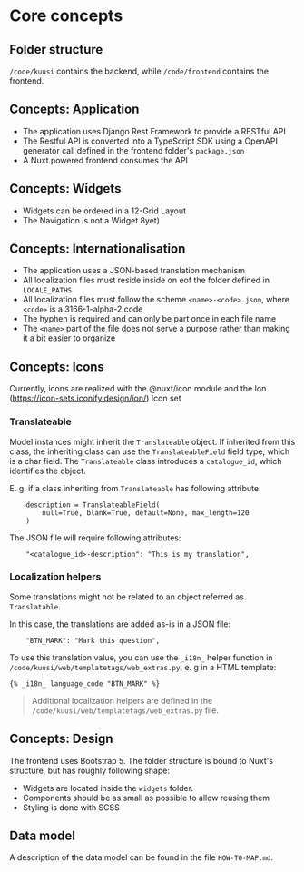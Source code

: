 # Core concepts

## Folder structure

`/code/kuusi`  contains the backend, while `/code/frontend` contains the frontend.

## Concepts: Application

- The application uses Django Rest Framework to provide a RESTful API
- The Restful API is converted into a TypeScript SDK using a OpenAPI generator call defined in the frontend folder's `package.json`
- A Nuxt powered frontend consumes the API


## Concepts: Widgets

- Widgets can be ordered in a 12-Grid Layout
- The Navigation is not a Widget 8yet)

## Concepts: Internationalisation

- The application uses a JSON-based translation mechanism
- All localization files must reside inside on eof the folder defined in `LOCALE_PATHS`
- All localization files must follow the scheme `<name>-<code>.json`, where `<code>` is a 3166-1-alpha-2 code
- The hyphen is required and can only be part once in each file name
- The `<name>` part of the file does not serve a purpose rather than making it a bit easier to organize

## Concepts: Icons

Currently, icons are realized with the @nuxt/icon module and the Ion (https://icon-sets.iconify.design/ion/) Icon set

### Translateable

Model instances might inherit the `Translateable` object. If inherited from this class, the inheriting class can use the `TranslateableField` field type, which is a char field. The `Translateable` class introduces a `catalogue_id`, which identifies the object.

E. g. if a class inheriting from `Translateable` has following attribute:

```
    description = TranslateableField(
        null=True, blank=True, default=None, max_length=120
    )
```

The JSON file will require following attributes:

```
    "<catalogue_id>-description": "This is my translation",
```

### Localization helpers

Some translations might not be related to an object referred as `Translatable`. 

In this case, the translations are added as-is in a JSON file:

```
    "BTN_MARK": "Mark this question",
```

To use this translation value, you can use the `_i18n_` helper function in `/code/kuusi/web/templatetags/web_extras.py`, e. g in a HTML template:

```
{% _i18n_ language_code "BTN_MARK" %}
```

> Additional localization helpers are defined in the `/code/kuusi/web/templatetags/web_extras.py` file.

## Concepts: Design

The frontend uses Bootstrap 5. The folder structure is bound to Nuxt's structure, but has roughly following shape:

- Widgets are located inside the `widgets` folder.
- Components should be as small as possible to allow reusing them
- Styling is done with SCSS


## Data model

A description of the data model can be found in the file `HOW-TO-MAP.md`.
